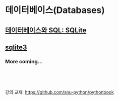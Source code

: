 # 데이터베이스(Databases)

## [데이터베이스와 SQL: SQLite](db-sql-sqlite.md)

## [sqlite3](sqlite3.md)


### More coming...

<pre>



</pre>
강의 교재: <https://github.com/snu-python/pythonbook>
